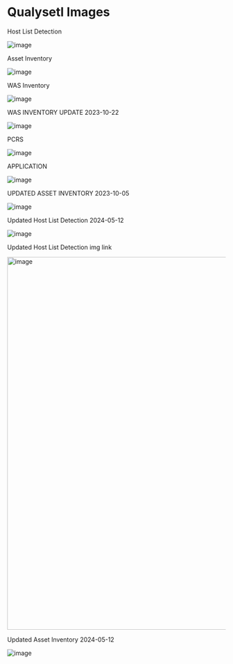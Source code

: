 # Qualysetl Images

Host List Detection

![image](https://github.com/dg-cafe/test/assets/82658653/b9b2c83b-226b-476c-acaf-4961308f9b4d)

Asset Inventory

![image](https://github.com/dg-cafe/test/assets/82658653/7b4ec0d0-62c1-4340-bf89-5107221661ce)

WAS Inventory

![image](https://github.com/dg-cafe/test/assets/82658653/ed143832-421f-4229-865b-858b6dfab12c)

WAS INVENTORY UPDATE 2023-10-22

![image](https://github.com/dg-cafe/test/assets/82658653/48f5bcd4-77d7-4c08-9dde-f2611e6f4bb4)


PCRS 

![image](https://github.com/dg-cafe/test/assets/82658653/3f63842f-4872-4cfc-a6b3-ec9ec46357d9)

APPLICATION

![image](https://github.com/dg-cafe/test/assets/82658653/79db32ef-0381-4d89-8e98-165bdebb206c)


UPDATED ASSET INVENTORY 2023-10-05

![image](https://github.com/dg-cafe/test/assets/82658653/cd59a874-6e64-412a-a567-3436262d81cf)

Updated Host List Detection 2024-05-12

![image](https://github.com/dg-cafe/test/assets/82658653/a94248ce-5343-4728-9646-a40496d50bdf)

Updated Host List Detection img link

<img width="857" alt="image" src="https://github.com/dg-cafe/test/assets/82658653/a94248ce-5343-4728-9646-a40496d50bdf">


Updated Asset Inventory 2024-05-12

![image](https://github.com/dg-cafe/test/assets/82658653/a2f75e6f-9fdf-426c-9f76-858737fe9d3d)

